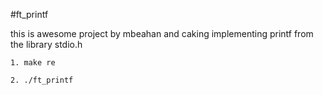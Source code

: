 #ft_printf

this is awesome project by mbeahan and caking 
implementing printf from the library stdio.h

 ```1. make re```

 ```2. ./ft_printf```
